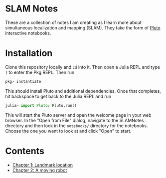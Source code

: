 # SLAM Notes

These are a collection of notes I am creating as I learn more about simultaneous localization and mapping (SLAM). They take the form of [Pluto](https://github.com/fonsp/Pluto.jl) interactive notebooks.

# Installation

Clone this repository locally and `cd` into it. Then open a Julia REPL and type `]` to enter the Pkg REPL. Then run

```julia
pkg> instantiate
```
This should install Pluto and additional dependencies. Once that completes, hit backspace to get back to the Julia REPL and run

```julia
julia> import Pluto; Pluto.run()
```

This will start the Pluto server and open the welcome page in your web browser. In the "Open from File" dialog, navigate to the SLAMNotes directory and then look in the `notebooks/` directory for the notebooks. Choose the one you want to look at and click "Open" to start.

# Contents

- [Chapter 1: Landmark location](notebooks/Chapter1.jl)
- [Chapter 2: A moving robot](notebooks/Chapter2.jl)
